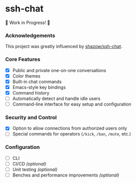 # ssh-chat

🚧 Work in Progress! 🚧

### Acknowledgements

This project was greatly influenced by [shazow/ssh-chat](https://github.com/shazow/ssh-chat).

### Core Features

- [x] Public and private one-on-one conversations
- [x] Color themes
- [x] Built-in chat commands
- [x] Emacs-style key bindings
- [x] Command history
- [ ] Automatically detect and handle idle users
- [ ] Command-line interface for easy setup and configuration

### Security and Control

- [x] Option to allow connections from authorized users only
- [ ] Special commands for operators (`/kick`, `/ban`, `/mute`, etc.)

### Configuration

- [ ] CLI
- [ ] CI/CD _(optional)_
- [ ] Unit testing _(optional)_
- [ ] Benches and performance improvements _(optional)_
